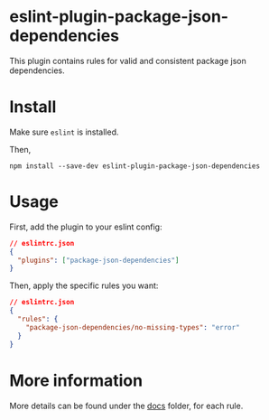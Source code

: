 # eslint-plugin-package-json-dependencies

This plugin contains rules for valid and consistent package json dependencies.

# Install
Make sure `eslint` is installed.

Then,

`npm install --save-dev eslint-plugin-package-json-dependencies`

# Usage
First, add the plugin to your eslint config:
```json
// eslintrc.json
{
  "plugins": ["package-json-dependencies"]
}
```

Then, apply the specific rules you want:
```json
// eslintrc.json
{
  "rules": {
    "package-json-dependencies/no-missing-types": "error"
  }
}
```

# More information

More details can be found under the [docs](https://github.com/idan-at/eslint-plugin-package-json-dependencies/tree/master/docs) folder, for each rule.
